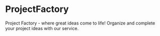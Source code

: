 # ProjectFactory
Project Factory - where great ideas come to life! Organize and complete your project ideas with our service.
